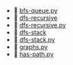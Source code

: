 * 📄 [bfs-queue.py](bfs-queue.md)
* 📄 [dfs-recursive](dfs-recursive.md)
* 📄 [dfs-recursive.py](dfs-recursive.py)
* 📄 [dfs-stack](dfs-stack.md)
* 📄 [dfs-stack.py](dfs-stack.py)
* 📄 [graphs.py](graphs.py)
* 📄 [has-path.py](has-path.py)
